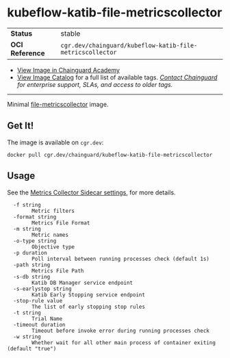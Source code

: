 <!--monopod:start-->
# kubeflow-katib-file-metricscollector
| | |
| - | - |
| **Status** | stable |
| **OCI Reference** | `cgr.dev/chainguard/kubeflow-katib-file-metricscollector` |


* [View Image in Chainguard Academy](https://edu.chainguard.dev/chainguard/chainguard-images/reference/kubeflow-katib-file-metricscollector/overview/)
* [View Image Catalog](https://console.enforce.dev/images/catalog) for a full list of available tags.
*[Contact Chainguard](https://www.chainguard.dev/chainguard-images) for enterprise support, SLAs, and access to older tags.*

---
<!--monopod:end-->

Minimal [file-metricscollector](https://github.com/kubeflow/katib/tree/master/cmd/metricscollector/v1beta1/file-metricscollector) image.

## Get It!

The image is available on `cgr.dev`:

```
docker pull cgr.dev/chainguard/kubeflow-katib-file-metricscollector
```

## Usage

See the [Metrics Collector Sidecar settings](https://www.kubeflow.org/docs/components/katib/katib-config/#metrics-collector-sidecar-settings), for more details.

```shell
  -f string
    	Metric filters
  -format string
    	Metrics File Format
  -m string
    	Metric names
  -o-type string
    	Objective type
  -p duration
    	Poll interval between running processes check (default 1s)
  -path string
    	Metrics File Path
  -s-db string
    	Katib DB Manager service endpoint
  -s-earlystop string
    	Katib Early Stopping service endpoint
  -stop-rule value
    	The list of early stopping stop rules
  -t string
    	Trial Name
  -timeout duration
    	Timeout before invoke error during running processes check
  -w string
    	Whether wait for all other main process of container exiting (default "true")
```
